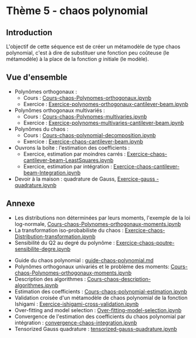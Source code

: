 # Thème 5 - chaos polynomial
## Introduction
L'objectif de cette séquence est de créer un métamodèle de type chaos polynomial, c'est à dire de substituer une fonction peu coûteuse (le métamodèle) à la place de la fonction $g$ initiale (le modèle).

## Vue d'ensemble
- Polynômes orthogonaux : 
	- Cours : [Cours-chaos-Polynomes-orthogonaux.ipynb](https://github.com/mbaudin47/otsupgalilee-eleve/blob/master/5-Chaos/Cours-chaos-Polynomes-orthogonaux.ipynb)
	- Exercice :  [Exercice-polynomes-orthogonaux-cantilever-beam.ipynb](https://github.com/mbaudin47/otsupgalilee-eleve/blob/master/5-Chaos/Exercice-polynomes-orthogonaux-cantilever-beam.ipynb)
- Polynômes orthogonaux multivariés : 
	- Cours : [Cours-chaos-Polynomes-multivaries.ipynb](https://github.com/mbaudin47/otsupgalilee-eleve/blob/master/5-Chaos/Cours-chaos-Polynomes-multivaries.ipynb)
	- Exercice : [Exercice-polynomes-multivaries-cantilever-beam.ipynb](https://github.com/mbaudin47/otsupgalilee-eleve/blob/master/5-Chaos/Exercice-polynomes-multivaries-cantilever-beam.ipynb)
- Polynômes du chaos : 
	- Cours : [Cours-chaos-polynomial-decomposition.ipynb](https://github.com/mbaudin47/otsupgalilee-eleve/blob/master/5-Chaos/Cours-chaos-polynomial-decomposition.ipynb)
	- Exercice : [Exercice-chaos-cantilever-beam.ipynb](https://github.com/mbaudin47/otsupgalilee-eleve/blob/master/5-Chaos/Exercice-chaos-cantilever-beam.ipynb)
- Ouvrons la boîte : l'estimation des coefficients : 
	- Exercice, estimation par moindres carrés : [Exercice-chaos-cantilever-beam-LeastSquares.ipynb](Exercice-chaos-cantilever-beam-LeastSquares.ipynb)
	- Exercice, estimation par intégration : [Exercice-chaos-cantilever-beam-Integration.ipynb](Exercice-chaos-cantilever-beam-Integration.ipynb)
- Devoir à la maison : quadrature de Gauss, [Exercice-gauss
-quadrature.ipynb](https://github.com/mbaudin47/otsupgalilee-eleve/blob/master/5-Chaos/Exercice-gauss-quadrature.ipynb)

## Annexe
* Les distributions non déterminées par leurs moments, l'exemple de la loi log-normale, [Cours-chaos-Polynomes-orthogonaux-moments.ipynb](https://github.com/mbaudin47/otsupgalilee-eleve/blob/master/5-Chaos/Cours-chaos-Polynomes-orthogonaux-moments.ipynb)
* La transformation iso-probabiliste du chaos :  [Exercice-chaos-Distribution-transformation.ipynb](https://github.com/mbaudin47/otsupgalilee-eleve/blob/master/5-Chaos/Exercice-chaos-Distribution-transformation.ipynb)
* Sensibilité du Q2 au degré du polynôme :  [Exercice-chaos-poutre-sensibilite-degre.ipynb](https://github.com/mbaudin47/otsupgalilee-eleve/blob/master/5-Chaos/Exercice-chaos-poutre-sensibilite-degre.ipynb)
- Guide du chaos polynomial : [guide-chaos-polynomial.md](https://github.com/mbaudin47/otsupgalilee-eleve/blob/master/5-Chaos/guide-chaos-polynomial.md)
- Polynômes orthogonaux univariés et le problème des moments: [Cours-chaos-Polynomes-orthogonaux-moments.ipynb](https://github.com/mbaudin47/otsupgalilee-eleve/blob/master/5-Chaos/Cours-chaos-Polynomes-orthogonaux-moments.ipynb)
- Description des algorithmes : [Cours-chaos-description-algorithmes.ipynb](https://github.com/mbaudin47/otsupgalilee-eleve/blob/master/5-Chaos/Cours-chaos-description-algorithmes.ipynb)
- Estimation des coefficients : [Cours-chaos-polynomial-estimation.ipynb](https://github.com/mbaudin47/otsupgalilee-eleve/blob/master/5-Chaos/Cours-chaos-polynomial-estimation.ipynb)
- Validation croisée d'un métamodèle de chaos polynomial de la fonction Ishigami : [Exercice-ishigami-cross-validation.ipynb](https://github.com/mbaudin47/otsupgalilee-eleve/blob/master/5-Chaos/Exercice-ishigami-cross-validation.ipynb)
- Over-fitting and model selection : [Over-fitting-model-selection.ipynb](https://github.com/mbaudin47/otsupgalilee-eleve/blob/master/5-Chaos/Over-fitting-model-selection.ipynb)
- Convergence de l'estimation des coefficients du chaos polynomial par intégration : [convergence-chaos-integration.ipynb](https://github.com/mbaudin47/otsupgalilee-eleve/blob/master/5-Chaos/convergence-chaos-integration.ipynb)
- Tensorized Gauss quadrature : [tensorized-gauss-quadrature.ipynb](https://github.com/mbaudin47/otsupgalilee-eleve/blob/master/5-Chaos/tensorized-gauss-quadrature.ipynb)
